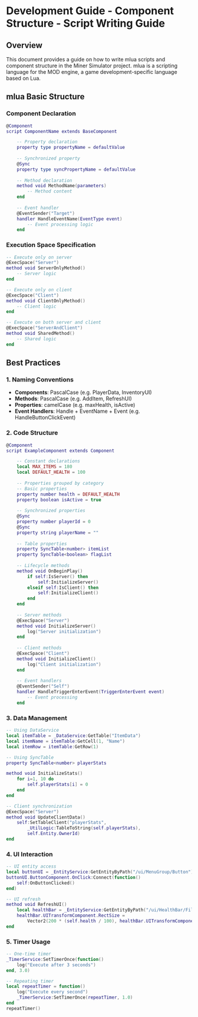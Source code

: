 # Development Guide - Component Structure - Script Writing Guide

## Overview
This document provides a guide on how to write mlua scripts and component structure in the Miner Simulator project. mlua is a scripting language for the MOD engine, a game development-specific language based on Lua.

## mlua Basic Structure

### Component Declaration
```lua
@Component
script ComponentName extends BaseComponent

    -- Property declaration
    property type propertyName = defaultValue
    
    -- Synchronized property
    @Sync
    property type syncPropertyName = defaultValue
    
    -- Method declaration
    method void MethodName(parameters)
        -- Method content
    end
    
    -- Event handler
    @EventSender("Target")
    handler HandleEventName(EventType event)
        -- Event processing logic
    end
```

### Execution Space Specification
```lua
-- Execute only on server
@ExecSpace("Server")
method void ServerOnlyMethod()
    -- Server logic
end

-- Execute only on client
@ExecSpace("Client")
method void ClientOnlyMethod()
    -- Client logic
end

-- Execute on both server and client
@ExecSpace("ServerAndClient")
method void SharedMethod()
    -- Shared logic
end
```

## Best Practices

### 1. Naming Conventions
- **Components**: PascalCase (e.g. PlayerData, InventoryUI)
- **Methods**: PascalCase (e.g. AddItem, RefreshUI)
- **Properties**: camelCase (e.g. maxHealth, isActive)
- **Event Handlers**: Handle + EventName + Event (e.g. HandleButtonClickEvent)

### 2. Code Structure
```lua
@Component
script ExampleComponent extends Component

    -- Constant declarations
    local MAX_ITEMS = 180
    local DEFAULT_HEALTH = 100
    
    -- Properties grouped by category
    -- Basic properties
    property number health = DEFAULT_HEALTH
    property boolean isActive = true
    
    -- Synchronized properties
    @Sync
    property number playerId = 0
    @Sync
    property string playerName = ""
    
    -- Table properties
    property SyncTable<number> itemList
    property SyncTable<boolean> flagList
    
    -- Lifecycle methods
    method void OnBeginPlay()
        if self:IsServer() then
            self:InitializeServer()
        elseif self:IsClient() then
            self:InitializeClient()
        end
    end
    
    -- Server methods
    @ExecSpace("Server")
    method void InitializeServer()
        log("Server initialization")
    end
    
    -- Client methods
    @ExecSpace("Client")
    method void InitializeClient()
        log("Client initialization")
    end
    
    -- Event handlers
    @EventSender("Self")
    handler HandleTriggerEnterEvent(TriggerEnterEvent event)
        -- Event processing
    end
```

### 3. Data Management
```lua
-- Using DataService
local itemTable = _DataService:GetTable("ItemData")
local itemName = itemTable:GetCell(1, "Name")
local itemRow = itemTable:GetRow(1)

-- Using SyncTable
property SyncTable<number> playerStats

method void InitializeStats()
    for i=1, 10 do
        self.playerStats[i] = 0
    end
end

-- Client synchronization
@ExecSpace("Server")
method void UpdateClientData()
    self:SetTableClient("playerStats", 
        _UtilLogic:TableToString(self.playerStats), 
        self.Entity.OwnerId)
end
```

### 4. UI Interaction
```lua
-- UI entity access
local buttonUI = _EntityService:GetEntityByPath("/ui/MenuGroup/Button")
buttonUI.ButtonComponent.OnClick:Connect(function()
    self:OnButtonClicked()
end)

-- UI refresh
method void RefreshUI()
    local healthBar = _EntityService:GetEntityByPath("/ui/HealthBar/Fill")
    healthBar.UITransformComponent.RectSize = 
        Vector2(200 * (self.health / 100), healthBar.UITransformComponent.RectSize.y)
end
```

### 5. Timer Usage
```lua
-- One-time timer
_TimerService:SetTimerOnce(function()
    log("Execute after 3 seconds")
end, 3.0)

-- Repeating timer
local repeatTimer = function()
    log("Execute every second")
    _TimerService:SetTimerOnce(repeatTimer, 1.0)
end
repeatTimer()
```
